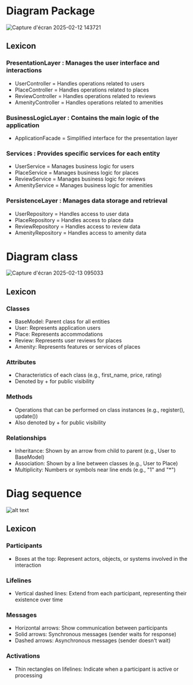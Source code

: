 # Diagram Package

![Capture d'écran 2025-02-12 143721](https://github.com/user-attachments/assets/43651cd9-d91c-4612-bee2-91298e425f71)


## Lexicon

### PresentationLayer : Manages the user interface and interactions
* UserController = Handles operations related to users
* PlaceController = Handles operations related to places
* ReviewController = Handles operations related to reviews
* AmenityController = Handles operations related to amenities

### BusinessLogicLayer : Contains the main logic of the application
* ApplicationFacade = Simplified interface for the presentation layer

### Services : Provides specific services for each entity
* UserService = Manages business logic for users
* PlaceService = Manages business logic for places
* ReviewService = Manages business logic for reviews
* AmenityService = Manages business logic for amenities

### PersistenceLayer : Manages data storage and retrieval
* UserRepository = Handles access to user data
* PlaceRepository = Handles access to place data
* ReviewRepository = Handles access to review data
* AmenityRepository = Handles access to amenity data


# Diagram class

![Capture d'écran 2025-02-13 095033](https://github.com/user-attachments/assets/033d9c3a-ecbb-4b64-9904-c5d5f7272077)

## Lexicon

### Classes
* BaseModel: Parent class for all entities
* User: Represents application users
* Place: Represents accommodations
* Review: Represents user reviews for places
* Amenity: Represents features or services of places
### Attributes
* Characteristics of each class (e.g., first_name, price, rating)
* Denoted by + for public visibility
### Methods
* Operations that can be performed on class instances (e.g., register(), update())
* Also denoted by + for public visibility
### Relationships
* Inheritance: Shown by an arrow from child to parent (e.g., User to BaseModel)
* Association: Shown by a line between classes (e.g., User to Place)
* Multiplicity: Numbers or symbols near line ends (e.g., "1" and "*")


# Diag sequence

![alt text](<Capture d'écran 2025-02-13 104216-1.png>)

## Lexicon
### Participants
* Boxes at the top: Represent actors, objects, or systems involved in the interaction
### Lifelines
* Vertical dashed lines: Extend from each participant, representing their existence over time
### Messages
* Horizontal arrows: Show communication between participants
* Solid arrows: Synchronous messages (sender waits for response)
* Dashed arrows: Asynchronous messages (sender doesn't wait)
### Activations
* Thin rectangles on lifelines: Indicate when a participant is active or processing


